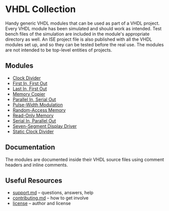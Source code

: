 # VHDL Collection

Handy generic VHDL modules that can be used as part of a VHDL project. Every VHDL module has been simulated and should work as intended. Test bench files of the simulation are included in the module's appropriate directory as well. An ISE project file is also published with all the VHDL modules set up, and so they can be tested before the real use. The modules are not intended to be top-level entities of projects.

## Modules

* [Clock Divider](rtl/clk_divider.vhdl)
* [First In, First Out](rtl/fifo.vhdl)
* [Last In, First Out](rtl/lifo.vhdl)
* [Memory Copier](rtl/mem_copier.vhdl)
* [Parallel In, Serial Out](rtl/piso.vhdl)
* [Pulse-Width Modulation](rtl/pwm.vhdl)
* [Random-Access Memory](rtl/ram.vhdl)
* [Read-Only Memory](rtl/rom.vhdl)
* [Serial In, Parallel Out](rtl/sipo.vhdl)
* [Seven-Segment Display Driver](rtl/seg7_driver.vhdl)
* [Static Clock Divider](rtl/static_clk_divider.vhdl)

## Documentation

The modules are documented inside their VHDL source files using comment headers and inline comments.

## Useful Resources

* [support.md](support.md) – questions, answers, help
* [contributing.md](contributing.md) – how to get involve
* [license](license) – author and license
